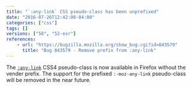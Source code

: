 ```yaml
---
title: "`:any-link` CSS pseudo-class has been unprefixed"
date: "2016-07-26T12:42:00-04:00"
categories: ["css"]
tags: []
versions: ["50", "52-esr"]
references:
    - url: "https://bugzilla.mozilla.org/show_bug.cgi?id=843579"
      title: "Bug 843579 - Remove prefix from :any-link"
---
```

The [`:any-link`](https://developer.mozilla.org/docs/Web/CSS/:any-link) CSS4 pseudo-class is now available in Firefox without the vender prefix. The support for the prefixed `:-moz-any-link` pseudo-class will be removed in the near future.
